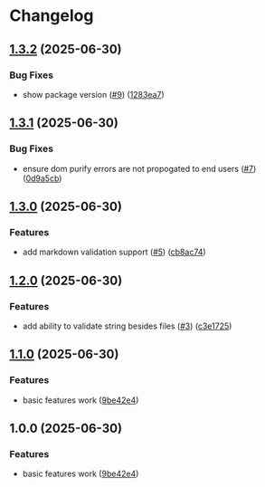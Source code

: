 # Changelog

## [1.3.2](https://github.com/cloud-on-prem/mermaid-validator/compare/v1.3.1...v1.3.2) (2025-06-30)


### Bug Fixes

* show package version ([#9](https://github.com/cloud-on-prem/mermaid-validator/issues/9)) ([1283ea7](https://github.com/cloud-on-prem/mermaid-validator/commit/1283ea7d97af51e4efee549df80550a86dd21e31))

## [1.3.1](https://github.com/cloud-on-prem/mermaid-validator/compare/v1.3.0...v1.3.1) (2025-06-30)


### Bug Fixes

* ensure dom purify errors are not propogated to end users ([#7](https://github.com/cloud-on-prem/mermaid-validator/issues/7)) ([0d9a5cb](https://github.com/cloud-on-prem/mermaid-validator/commit/0d9a5cbb3686b9895212f758798a74437e285feb))

## [1.3.0](https://github.com/cloud-on-prem/mermaid-validator/compare/v1.2.0...v1.3.0) (2025-06-30)


### Features

* add markdown validation support ([#5](https://github.com/cloud-on-prem/mermaid-validator/issues/5)) ([cb8ac74](https://github.com/cloud-on-prem/mermaid-validator/commit/cb8ac7495f72dccc9494f611341561275d015fac))

## [1.2.0](https://github.com/cloud-on-prem/mermaid-validator/compare/v1.1.0...v1.2.0) (2025-06-30)


### Features

* add ability to validate string besides files ([#3](https://github.com/cloud-on-prem/mermaid-validator/issues/3)) ([c3e1725](https://github.com/cloud-on-prem/mermaid-validator/commit/c3e17254b0ead9ee28ccfe12397b631f22b41ea5))

## [1.1.0](https://github.com/cloud-on-prem/mermaid-validator/compare/v1.0.0...v1.1.0) (2025-06-30)


### Features

* basic features work ([9be42e4](https://github.com/cloud-on-prem/mermaid-validator/commit/9be42e4ebce4026156c4696b488901ebfff96d2b))

## 1.0.0 (2025-06-30)


### Features

* basic features work ([9be42e4](https://github.com/cloud-on-prem/mermaid-validator/commit/9be42e4ebce4026156c4696b488901ebfff96d2b))
